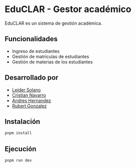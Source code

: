 # EduCLAR - Gestor académico 

EduCLAR es un sistema de gestión académica.

## Funcionalidades

- Ingreso de estudiantes
- Gestión de matriculas de estudiantes
- Gestión de materias de los estudiantes

## Desarrollado por

- [Leider Solano](https://github.com/leider17)
- [Cristian Navarro](https://github.com/CristianNavarroVasquez)
- [Andres Hernandez](https://github.com/HAndres8)
- [Rubert Gonzalez](https://github.com/rubertg)

## Instalación

```bash
pnpm install
```

## Ejecución

```bash
pnpm run dev
```